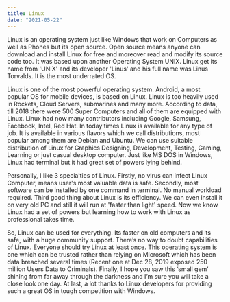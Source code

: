 ```yaml
---
title: Linux
date: "2021-05-22"
---
```


Linux is an operating system just like Windows that work on Computers as well as Phones but its open source. Open source means anyone can download and install Linux for free and moreover read and modify its source code too. It was based upon another Operating System UNIX. Linux get its name from &#39;UNIX&#39; and its developer &#39;Linus&#39; and his full name was Linus Torvalds. It is the most underrated OS.

Linux is one of the most powerful operating system. Android, a most popular OS for mobile devices, is based on Linux. Linux is too heavily used in Rockets, Cloud Servers, submarines and many more. According to data, till 2018 there were 500 Super Computers and all of them are equipped with Linux. Linux had now many contributors including Google, Samsung, Facebook, Intel, Red Hat. In today times Linux is available for any type of job. It is available in various flavors which we call distributions, most popular among them are Debian and Ubuntu. We can use suitable distribution of Linux for Graphics Designing, Development, Testing, Gaming, Learning or just casual desktop computer. Just like MS DOS in Windows, Linux had terminal but it had great set of powers lying behind.

Personally, I like 3 specialties of Linux. Firstly, no virus can infect Linux Computer, means user&#39;s most valuable data is safe. Secondly, most software can be installed by one command in terminal. No manual workload required. Third good thing about Linux is its efficiency. We can even install it on very old PC and still it will run at &#39;faster than light&#39; speed. Now we know Linux had a set of powers but learning how to work with Linux as professional takes time.

So, Linux can be used for everything. Its faster on old computers and its safe, with a huge
community support. There’s no way to doubt capabilities of Linux. Everyone should try Linux at
least once. This operating system is one which can be trusted rather than relying on Microsoft
which has been data breached several times (Recent one at Dec 28, 2019 exposed 250 million
Users Data to Criminals). Finally, I hope you saw this ‘small gem’ shining from far away
through the darkness and I’m sure you will take a close look one day. At last, a lot thanks to
Linux developers for providing such a great OS in tough competition with Windows.
